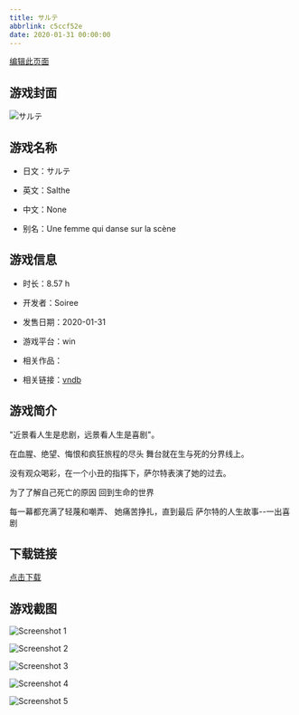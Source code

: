 ```yaml
---
title: サルテ
abbrlink: c5ccf52e
date: 2020-01-31 00:00:00
---
```

[编辑此页面](https://github.com/ACG-3/ADV3-source/blob/main/source/_posts/%E3%82%B5%E3%83%AB%E3%83%86.md)

## 游戏封面

![サルテ](https://pan.timero.xyz/d/onedrive/img_lib_001/%E3%82%B5%E3%83%AB%E3%83%86_cover.avif)


## 游戏名称

- 日文：サルテ
- 英文：Salthe
- 中文：None

- 别名：Une femme qui danse sur la scène


## 游戏信息

- 时长：8.57 h
- 开发者：Soiree
- 发售日期：2020-01-31
- 游戏平台：win
- 相关作品：

- 相关链接：[vndb](https://vndb.org/v26999)


## 游戏简介

"近景看人生是悲剧，远景看人生是喜剧"。

在血腥、绝望、悔恨和疯狂旅程的尽头
舞台就在生与死的分界线上。

没有观众喝彩，在一个小丑的指挥下，萨尔特表演了她的过去。

为了了解自己死亡的原因
回到生命的世界

每一幕都充满了轻蔑和嘲弄、
她痛苦挣扎，直到最后
萨尔特的人生故事--一出喜剧




## 下载链接

[点击下载](https://pan.timero.xyz/onedrive/adv_lib_001/%E3%82%B5%E3%83%AB%E3%83%86)


## 游戏截图


![Screenshot 1](https://pan.timero.xyz/d/onedrive/img_lib_001/%E3%82%B5%E3%83%AB%E3%83%86_Screenshot_1.avif)

![Screenshot 2](https://pan.timero.xyz/d/onedrive/img_lib_001/%E3%82%B5%E3%83%AB%E3%83%86_Screenshot_2.avif)

![Screenshot 3](https://pan.timero.xyz/d/onedrive/img_lib_001/%E3%82%B5%E3%83%AB%E3%83%86_Screenshot_3.avif)

![Screenshot 4](https://pan.timero.xyz/d/onedrive/img_lib_001/%E3%82%B5%E3%83%AB%E3%83%86_Screenshot_4.avif)

![Screenshot 5](https://pan.timero.xyz/d/onedrive/img_lib_001/%E3%82%B5%E3%83%AB%E3%83%86_Screenshot_5.avif)

